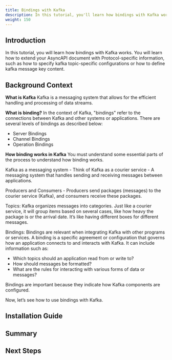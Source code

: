 ```yaml
---
title: Bindings with Kafka
description: In this tutorial, you'll learn how bindings with Kafka works and different ways to utilize bindings
weight: 150
---
```


## Introduction

In this tutorial, you will learn how bindings with Kafka works. You will learn how to extend your AsyncAPI document with Protocol-specific information, such as how to specify kafka topic-specific configurations or how to define kafka message key content.

## Background Context

**What is Kafka**
Kafka is a messaging system that allows for the efficient handling and processing of data streams. 

**What is binding?**
In the context of Kafka, "bindings" refer to the connections between Kafka and other systems or applications. There are several levels of bindings as described below:


- Server Bindings
- Channel Bindings
- Operation Bindings

**How binding works in Kafka**
You must understand some essential parts of the process to understand how binding works. 

Kafka as a messaging system - Think of Kafka as a courier service - A messaging system that handles sending and receiving messages between applications. 

Producers and Consumers - Producers send packages (messages) to the courier service (Kafka), and consumers receive these packages.

Topics: Kafka organizes messages into categories. Just like a courier service, it will group items based on several cases, like how heavy the package is or the arrival date. It’s like having different boxes for different messages.

Bindings: Bindings are relevant when integrating Kafka with other programs or services. A binding is a specific agreement or configuration that governs how an application connects to and interacts with Kafka. It can include information such as:

- Which topics should an application read from or write to?
- How should messages be formatted?
- What are the rules for interacting with various forms of data or messages?

Bindings are important because they indicate how Kafka components are configured.

<!---
Add a visual representation of how Kafka bindings work. 
--->

Now, let’s see how to use bindings with Kafka.

## Installation Guide

<!---
Step 1
Step 2
Step 3
--->


## Summary
## Next Steps

